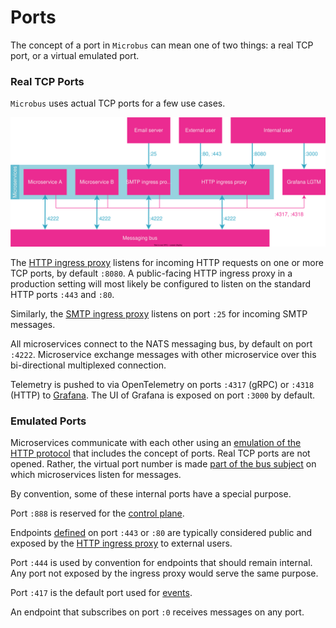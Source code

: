 # Ports

The concept of a port in `Microbus` can mean one of two things: a real TCP port, or a virtual emulated port.

### Real TCP Ports

`Microbus` uses actual TCP ports for a few use cases.

<img src="./ports-1.drawio.svg"><br>

The [HTTP ingress proxy](../structure/coreservices-httpingress.md) listens for incoming HTTP requests on one or more TCP ports, by default `:8080`. A public-facing HTTP ingress proxy in a production setting will most likely be configured to listen on the standard HTTP ports `:443` and `:80`.

Similarly, the [SMTP ingress proxy](../structure/coreservices-smtpingress.md) listens on port `:25` for incoming SMTP messages.

All microservices connect to the NATS messaging bus, by default on port `:4222`. Microservice exchange messages with other microservice over this bi-directional multiplexed connection.

Telemetry is pushed to via OpenTelemetry on ports `:4317` (gRPC) or `:4318` (HTTP) to [Grafana](https://grafana.com/). The UI of Grafana is exposed on port `:3000` by default.

### Emulated Ports

Microservices communicate with each other using an [emulation of the HTTP protocol](../blocks/unicast.md) that includes the concept of ports. Real TCP ports are not opened. Rather, the virtual port number is made [part of the bus subject](../blocks/unicast.md#notes-on-subscription-subjects) on which microservices listen for messages.

By convention, some of these internal ports have a special purpose.

Port `:888` is reserved for the [control plane](../tech/control-subs.md).

Endpoints [defined](../tech/service-yaml.md) on port `:443` or `:80` are typically considered public and exposed by the [HTTP ingress proxy](../structure/coreservices-httpingress.md) to external users.

Port `:444` is used by convention for endpoints that should remain internal. Any port not exposed by the ingress proxy would serve the same purpose.

Port `:417` is the default port used for [events](../blocks/events.md).

An endpoint that subscribes on port `:0` receives messages on any port. 
